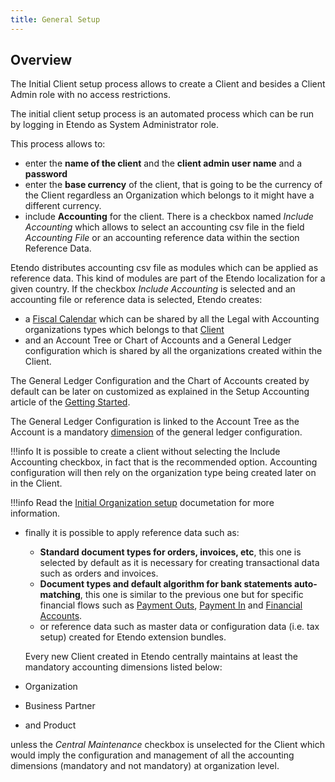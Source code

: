 ```yaml
---
title: General Setup
---
```



## Overview

The Initial Client setup process allows to create a Client and besides a Client Admin role with no access restrictions.

The initial client setup process is an automated process which can be run by logging in Etendo as System Administrator role.

This process allows to:

- enter the **name of the client** and the **client admin user name** and a **password**
- enter the **base currency** of the client, that is going to be the currency of the Client regardless an Organization which belongs to it might have a different currency.
- include **Accounting** for the client.
There is a checkbox named *Include Accounting* which allows to select an accounting csv file in the field *Accounting File* or an accounting reference data within the section Reference Data.

Etendo distributes accounting csv file as modules which can be applied as reference data. This kind of modules are part of the Etendo localization for a given country.
If the checkbox *Include Accounting* is selected and an accounting file or reference data is selected, Etendo creates:

   - a [Fiscal Calendar](/user-guide/etendo-classic/basic-features/financial-management/accounting/setup/#fiscal-calendar) which can be shared by all the Legal with Accounting organizations types which belongs to that [Client](/user-guide/etendo-classic/basic-features/general-setup/client/)
   - and an Account Tree or Chart of Accounts and a General Ledger configuration which is shared by all the organizations created within the Client.

The General Ledger Configuration and the Chart of Accounts created by default can be later on customized as explained in the Setup Accounting article of the [Getting Started](/getting-started/overview/).

The General Ledger Configuration is linked to the Account Tree as the Account is a mandatory [dimension](/user-guide/etendo-classic/basic-features/financial-management/accounting/setup/#dimension) of the general ledger configuration.

!!!info
    It is possible to create a client without selecting the Include Accounting checkbox, in fact that is the recommended option. Accounting configuration will then rely on the organization type being created later on in the Client.

!!!info
    Read the [Initial Organization setup](/user-guide/etendo-classic/basic-features/general-setup/enterprise-model/#initial-organization-setup) documetation for more information.

- finally it is possible to apply reference data such as:

   - **Standard document types for orders, invoices, etc**, this one is selected by default as it is necessary for creating transactional data such as orders and invoices.
   - **Document types and default algorithm for bank statements auto-matching**, this one is similar to the previous one but for specific financial flows such as [Payment Outs](/user-guide/etendo-classic/basic-features/financial-management/receivables-and-payables/transactions/#payment-out), [Payment In](/user-guide/etendo-classic/basic-features/financial-management/receivables-and-payables/transactions/#payment-in) and [Financial Accounts](/user-guide/etendo-classic/basic-features/financial-management/receivables-and-payables/transactions/#financial-account).
   - or reference data such as master data or configuration data (i.e. tax setup) created for Etendo extension bundles.

   Every new Client created in Etendo centrally maintains at least the mandatory accounting dimensions listed below:

- Organization
- Business Partner
- and Product

unless the *Central Maintenance* checkbox is unselected for the Client which would imply the configuration and management of all the accounting dimensions (mandatory and not mandatory) at organization level.